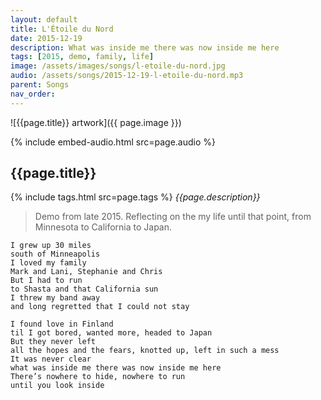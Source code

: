 ```yaml
---
layout: default
title: L'Étoile du Nord
date: 2015-12-19
description: What was inside me there was now inside me here
tags: [2015, demo, family, life]
image: /assets/images/songs/l-etoile-du-nord.jpg
audio: /assets/songs/2015-12-19-l-etoile-du-nord.mp3
parent: Songs
nav_order: 
---
```

![{{page.title}} artwork]({{ page.image }})

{% include embed-audio.html src=page.audio %}

## {{page.title}}
{% include tags.html src=page.tags %}
*{{page.description}}*

>Demo from late 2015. Reflecting on the my life until that point, from Minnesota to California to Japan.

```
I grew up 30 miles
south of Minneapolis
I loved my family
Mark and Lani, Stephanie and Chris
But I had to run
to Shasta and that California sun
I threw my band away
and long regretted that I could not stay

I found love in Finland
til I got bored, wanted more, headed to Japan
But they never left
all the hopes and the fears, knotted up, left in such a mess
It was never clear
what was inside me there was now inside me here
There’s nowhere to hide, nowhere to run
until you look inside
```